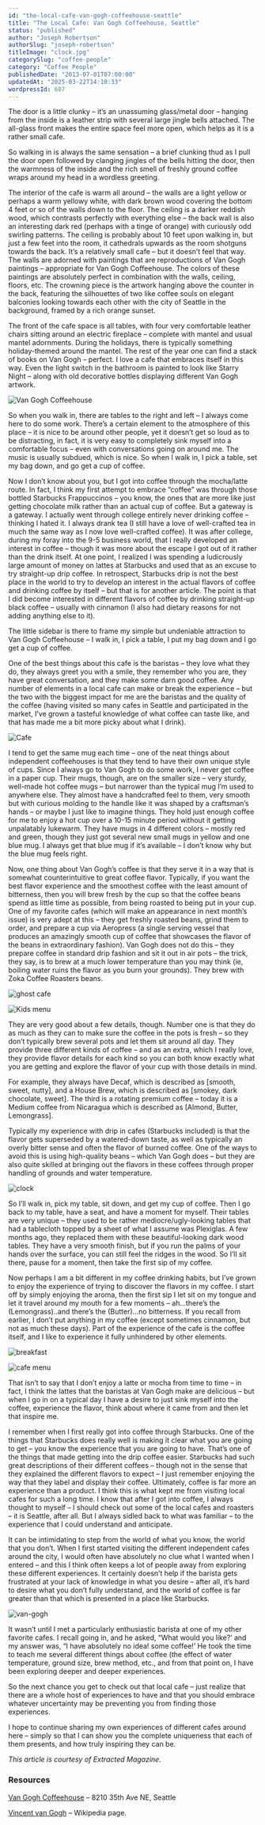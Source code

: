 ```yaml
---
id: "the-local-cafe-van-gogh-coffeehouse-seattle"
title: "The Local Cafe: Van Gogh Coffeehouse, Seattle"
status: "published"
author: "Joseph Robertson"
authorSlug: "joseph-robertson"
titleImage: "clock.jpg"
categorySlug: "coffee-people"
category: "Coffee People"
publishedDate: "2013-07-01T07:00:00"
updatedAt: "2025-03-22T14:10:33"
wordpressId: 607
---
```


The door is a little clunky – it’s an unassuming glass/metal door – hanging from the inside is a leather strip with several large jingle bells attached. The all-glass front makes the entire space feel more open, which helps as it is a rather small cafe.

So walking in is always the same sensation – a brief clunking thud as I pull the door open followed by clanging jingles of the bells hitting the door, then the warmness of the inside and the rich smell of freshly ground coffee wraps around my head in a wordless greeting.

The interior of the cafe is warm all around – the walls are a light yellow or perhaps a warm yellowy white, with dark brown wood covering the bottom 4 feet or so of the walls down to the floor. The ceiling is a darker reddish wood, which contrasts perfectly with everything else – the back wall is also an interesting dark red (perhaps with a tinge of orange) with curiously odd swirling patterns. The ceiling is probably about 10 feet upon walking in, but just a few feet into the room, it cathedrals upwards as the room shotguns towards the back. It’s a relatively small cafe – but it doesn’t feel that way. The walls are adorned with paintings that are reproductions of Van Gogh paintings – appropriate for Van Gogh Coffeehouse. The colors of these paintings are absolutely perfect in combination with the walls, ceiling, floors, etc. The crowning piece is the artwork hanging above the counter in the back, featuring the silhouettes of two like coffee souls on elegant balconies looking towards each other with the city of Seattle in the background, framed by a rich orange sunset.

The front of the cafe space is all tables, with four very comfortable leather chairs sitting around an electric fireplace – complete with mantel and usual mantel adornments. During the holidays, there is typically something holiday-themed around the mantel. The rest of the year one can find a stack of books on Van Gogh – perfect. I love a cafe that embraces itself in this way. Even the light switch in the bathroom is painted to look like Starry Night – along with old decorative bottles displaying different Van Gogh artwork.

![Van Gogh Coffeehouse](coffeehouse1.jpg)

So when you walk in, there are tables to the right and left – I always come here to do some work. There’s a certain element to the atmosphere of this place – it is nice to be around other people, yet it doesn’t get so loud as to be distracting, in fact, it is very easy to completely sink myself into a comfortable focus – even with conversations going on around me. The music is usually subdued, which is nice. So when I walk in, I pick a table, set my bag down, and go get a cup of coffee.

Now I don’t know about you, but I got into coffee through the mocha/latte route. In fact, I think my first attempt to embrace “coffee” was through those bottled Starbucks Frappuccinos – you know, the ones that are more like just getting chocolate milk rather than an actual cup of coffee. But a gateway is a gateway. I actually went through college entirely never drinking coffee – thinking I hated it. I always drank tea (I still have a love of well-crafted tea in much the same way as I now love well-crafted coffee). It was after college, during my foray into the 9-5 business world, that I really developed an interest in coffee – though it was more about the escape I got out of it rather than the drink itself. At one point, I realized I was spending a ludicrously large amount of money on lattes at Starbucks and used that as an excuse to try straight-up drip coffee. In retrospect, Starbucks drip is not the best place in the world to try to develop an interest in the actual flavors of coffee and drinking coffee by itself – but that is for another article. The point is that I did become interested in different flavors of coffee by drinking straight-up black coffee – usually with cinnamon (I also had dietary reasons for not adding anything else to it).

The little sidebar is there to frame my simple but undeniable attraction to Van Gogh Coffeehouse – I walk in, I pick a table, I put my bag down and I go get a cup of coffee.

One of the best things about this cafe is the baristas – they love what they do, they always greet you with a smile, they remember who you are, they have great conversation, and they make some darn good coffee. Any number of elements in a local cafe can make or break the experience – but the two with the biggest impact for me are the baristas and the quality of the coffee (having visited so many cafes in Seattle and participated in the market, I’ve grown a tasteful knowledge of what coffee can taste like, and that has made me a bit more picky about what I drink).

![Cafe](full-cafe.jpg)

I tend to get the same mug each time – one of the neat things about independent coffeehouses is that they tend to have their own unique style of cups. Since I always go to Van Gogh to do some work, I never get coffee in a paper cup. Their mugs, though, are on the smaller size – very sturdy, well-made hot coffee mugs – but narrower than the typical mug I’m used to anywhere else. They almost have a handcrafted feel to them, very smooth but with curious molding to the handle like it was shaped by a craftsman’s hands – or maybe I just like to imagine things. They hold just enough coffee for me to enjoy a hot cup over a 10-15 minute period without it getting unpalatably lukewarm. They have mugs in 4 different colors – mostly red and green, though they just got several new small mugs in yellow and one blue mug. I always get that blue mug if it’s available – I don’t know why but the blue mug feels right.

Now, one thing about Van Gogh’s coffee is that they serve it in a way that is somewhat counterintuitive to great coffee flavor. Typically, if you want the best flavor experience and the smoothest coffee with the least amount of bitterness, then you will brew fresh by the cup so that the coffee beans spend as little time as possible, from being roasted to being put in your cup. One of my favorite cafes (which will make an appearance in next month’s issue) is very adept at this – they get freshly roasted beans, grind them to order, and prepare a cup via Aeropress (a single serving vessel that produces an amazingly smooth cup of coffee that showcases the flavor of the beans in extraordinary fashion). Van Gogh does not do this – they prepare coffee in standard drip fashion and sit it out in air pots – the trick, they say, is to brew at a much lower temperature than you may think (ie, boiling water ruins the flavor as you burn your grounds). They brew with Zoka Coffee Roasters beans.

![ghost cafe](ghost-cafe.jpg)

![Kids menu](kids-menu.jpg)

They are very good about a few details, though. Number one is that they do as much as they can to make sure the coffee in the pots is fresh – so they don’t typically brew several pots and let them sit around all day. They provide three different kinds of coffee – and as an extra, which I really love, they provide flavor details for each kind so you can both know exactly what you are getting and explore the flavor of your cup with those details in mind.

For example, they always have Decaf, which is described as \[smooth, sweet, nutty\], and a House Brew, which is described as \[smokey, dark chocolate, sweet\]. The third is a rotating premium coffee – today it is a Medium coffee from Nicaragua which is described as \[Almond, Butter, Lemongrass\].

Typically my experience with drip in cafes (Starbucks included) is that the flavor gets superseded by a watered-down taste, as well as typically an overly bitter sense and often the flavor of burned coffee. One of the ways to avoid this is using high-quality beans – which Van Gogh does – but they are also quite skilled at bringing out the flavors in these coffees through proper handling of grounds and water temperature.

![clock](clock.jpg)

So I’ll walk in, pick my table, sit down, and get my cup of coffee. Then I go back to my table, have a seat, and have a moment for myself. Their tables are very unique – they used to be rather mediocre/ugly-looking tables that had a tablecloth topped by a sheet of what I assume was Plexiglas. A few months ago, they replaced them with these beautiful-looking dark wood tables. They have a very smooth finish, but if you run the palms of your hands over the surface, you can still feel the ridges in the wood. So I’ll sit there, pause for a moment, then take the first sip of my coffee.

Now perhaps I am a bit different in my coffee drinking habits, but I’ve grown to enjoy the experience of trying to discover the flavors in my coffee. I start off by simply enjoying the aroma, then the first sip I let sit on my tongue and let it travel around my mouth for a few moments – ah…there’s the (Lemongrass)..and there’s the (Butter)…no bitterness. If you recall from earlier, I don’t put anything in my coffee (except sometimes cinnamon, but not as much these days). Part of the experience of the cafe is the coffee itself, and I like to experience it fully unhindered by other elements.

![breakfast](menu.jpg)

![cafe menu](menu2.jpg)

That isn’t to say that I don’t enjoy a latte or mocha from time to time – in fact, I think the lattes that the baristas at Van Gogh make are delicious – but when I go in on a typical day I have a desire to just sink myself into the coffee, experience the flavor, think about where it came from and then let that inspire me.

I remember when I first really got into coffee through Starbucks. One of the things that Starbucks does really well is making it clear what you are going to get – you know the experience that you are going to have. That’s one of the things that made getting into the drip coffee easier. Starbucks had such great descriptions of their different coffees – though not in the sense that they explained the different flavors to expect – I just remember enjoying the way that they label and display their coffee. Ultimately, coffee is far more an experience than a product. I think this is what kept me from visiting local cafes for such a long time. I know that after I got into coffee, I always thought to myself – I should check out some of the local cafes and roasters – it is Seattle, after all. But I always sidled back to what was familiar – to the experience that I could understand and anticipate.

It can be intimidating to step from the world of what you know, the world that you don’t. When I first started visiting the different independent cafes around the city, I would often have absolutely no clue what I wanted when I entered – and this I think often keeps a lot of people away from exploring these different experiences. It certainly doesn’t help if the barista gets frustrated at your lack of knowledge in what you desire – after all, it’s hard to desire what you don’t fully understand, and the world of coffee is far greater than that which is presented in a place like Starbucks.

![van-gogh](van-gogh.jpg)

It wasn’t until I met a particularly enthusiastic barista at one of my other favorite cafes. I recall going in, and he asked, “What would you like?’ and my answer was, “I have absolutely no idea! some coffee!’ He took the time to teach me several different things about coffee (the effect of water temperature, ground size, brew method, etc., and from that point on, I have been exploring deeper and deeper experiences.

So the next chance you get to check out that local cafe – just realize that there are a whole host of experiences to have and that you should embrace whatever uncertainty may be preventing you from finding those experiences.

I hope to continue sharing my own experiences of different cafes around here – simply so that I can show you the complete uniqueness that each of them presents, and how truly inspiring they can be.

_This article is courtesy of Extracted Magazine._

### Resources

[Van Gogh Coffeehouse](http://vangoghcoffeehouse.com/) – 8210 35th Ave NE, Seattle

[Vincent van Gogh](https://en.wikipedia.org/wiki/Vincent_van_Gogh) – Wikipedia page.
